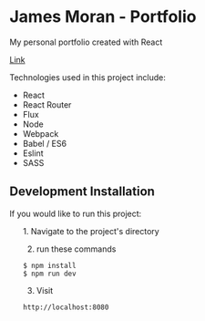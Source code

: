 # James Moran - Portfolio

My personal portfolio created with React

[Link](https://james2406.github.io/Portfolio/src/)

Technologies used in this project include:
* React
* React Router
* Flux
* Node
* Webpack
* Babel / ES6
* Eslint
* SASS


## Development Installation

If you would like to run this project:

<ol>
1. Navigate to the project's directory

2. run these commands

```
$ npm install
$ npm run dev
```

3. Visit

```
http://localhost:8080
```
</ol>
